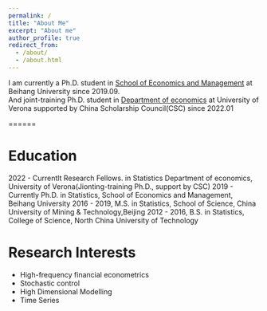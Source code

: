 ```yaml
---
permalink: /
title: "About Me"
excerpt: "About me"
author_profile: true
redirect_from: 
  - /about/
  - /about.html
---
```


  I am currently a Ph.D. student in [School of Economics and Management](http://sem.buaa.edu.cn/) at Beihang University since 2019.09. <br />
  And joint-training Ph.D. student in [Department of economics](https://www.dse.univr.it/) at University of Verona supported by China Scholarship Council(CSC) since 2022.01 <br />
  


======

# Education
2022 - Currentlt  Research Fellows. in Statistics  Department of economics,  University of Verona(Jionting-training Ph.D., support by CSC)
2019 - Currently  Ph.D. in Statistics, School of Economics and Management, Beihang University
2016 - 2019,      M.S.  in Statistics, School of Science, China University of Mining & Technology,Beijing 
2012 - 2016,      B.S.  in Statistics, College of Science, North China University of Technology

# Research Interests

- High-frequency financial econometrics
- Stochastic control
- High Dimensional Modelling
- Time Series



